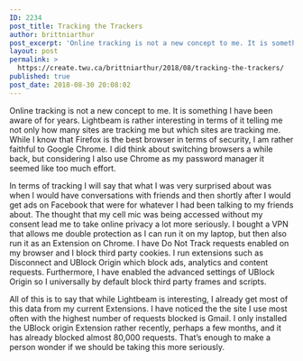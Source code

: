 ```yaml
---
ID: 2234
post_title: Tracking the Trackers
author: brittniarthur
post_excerpt: 'Online tracking is not a new concept to me. It is something I have been aware of for years. Lightbeam is rather interesting in terms of it telling me not only how many sites are tracking me but which sites... <a href="https://create.twu.ca/brittniarthur/2018/08/tracking-the-trackers/">Continue Reading &rarr;</a>'
layout: post
permalink: >
  https://create.twu.ca/brittniarthur/2018/08/tracking-the-trackers/
published: true
post_date: 2018-08-30 20:08:02
---
```

Online tracking is not a new concept to me. It is something I have been aware of for years. Lightbeam is rather interesting in terms of it telling me not only how many sites are tracking me but which sites are tracking me. While I know that Firefox is the best browser in terms of security, I am rather faithful to Google Chrome. I did think about switching browsers a while back, but considering I also use Chrome as my password manager it seemed like too much effort.

In terms of tracking I will say that what I was very surprised about was when I would have conversations with friends and then shortly after I would get ads on Facebook that were for whatever I had been talking to my friends about. The thought that my cell mic was being accessed without my consent lead me to take online privacy a lot more seriously. I bought a VPN that allows me double protection as I can run it on my laptop, but then also run it as an Extension on Chrome. I have Do Not Track requests enabled on my browser and I block third party cookies. I run extensions such as Disconnect and UBlock Origin which block ads, analytics and content requests. Furthermore, I have enabled the advanced settings of UBlock Origin so I universally by default block third party frames and scripts.

All of this is to say that while Lightbeam is interesting, I already get most of this data from my current Extensions. I have noticed the the site I use most often with the highest number of requests blocked is Gmail. I only installed the UBlock origin Extension rather recently, perhaps a few months, and it has already blocked almost 80,000 requests. That&#8217;s enough to make a person wonder if we should be taking this more seriously.